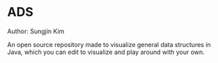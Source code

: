 # ADS
Author: Sungjin Kim

An open source repository made to visualize general data structures in Java, which you can edit to visualize and play around with your own.